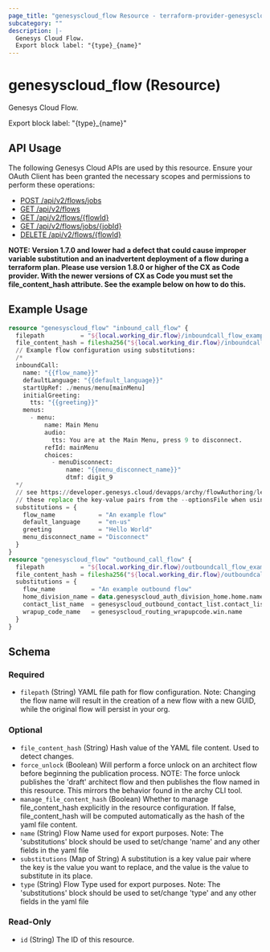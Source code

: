 ```yaml
---
page_title: "genesyscloud_flow Resource - terraform-provider-genesyscloud"
subcategory: ""
description: |-
  Genesys Cloud Flow.
  Export block label: "{type}_{name}"
---
```

# genesyscloud_flow (Resource)

Genesys Cloud Flow.

Export block label: "{type}_{name}"

## API Usage
The following Genesys Cloud APIs are used by this resource. Ensure your OAuth Client has been granted the necessary scopes and permissions to perform these operations:

* [POST /api/v2/flows/jobs](https://developer.mypurecloud.com/api/rest/v2/architect/#post-api-v2-flows-jobs)
* [GET /api/v2/flows](https://developer.genesys.cloud/api/rest/v2/architect/#get-api-v2-flows)
* [GET /api/v2/flows/{flowId}](https://developer.genesys.cloud/api/rest/v2/architect/#get-api-v2-flows--flowId-)
* [GET /api/v2/flows/jobs/{jobId}](https://developer.mypurecloud.com/api/rest/v2/architect/#get-api-v2-flows-jobs--jobId-)
* [DELETE /api/v2/flows/{flowId}](https://developer.genesys.cloud/api/rest/v2/architect/#delete-api-v2-flows--flowId-)

**NOTE: Version 1.7.0 and lower had a defect that could cause improper variable substitution and an inadvertent deployment of a flow during a terraform plan. Please use version 1.8.0 or higher of the CX as Code provider.  With the newer versions of CX as Code you must set the file_content_hash attribute. See the example below on how to do this.**

## Example Usage

```terraform
resource "genesyscloud_flow" "inbound_call_flow" {
  filepath          = "${local.working_dir.flow}/inboundcall_flow_example_substitutions.yaml" // Also supports S3 paths e.g. s3://my-bucket/flows/example.yaml
  file_content_hash = filesha256("${local.working_dir.flow}/inboundcall_flow_example_substitutions.yaml")
  // Example flow configuration using substitutions:
  /*
  inboundCall:
    name: "{{flow_name}}"
    defaultLanguage: "{{default_language}}"
    startUpRef: ./menus/menu[mainMenu]
    initialGreeting:
      tts: "{{greeting}}"
    menus:
      - menu:
          name: Main Menu
          audio:
            tts: You are at the Main Menu, press 9 to disconnect.
          refId: mainMenu
          choices:
            - menuDisconnect:
                name: "{{menu_disconnect_name}}"
                dtmf: digit_9
  */
  // see https://developer.genesys.cloud/devapps/archy/flowAuthoring/lesson_07_substitutions
  // these replace the key-value pairs from the --optionsFile when using the archy CLI
  substitutions = {
    flow_name            = "An example flow"
    default_language     = "en-us"
    greeting             = "Hello World"
    menu_disconnect_name = "Disconnect"
  }
}
resource "genesyscloud_flow" "outbound_call_flow" {
  filepath          = "${local.working_dir.flow}/outboundcall_flow_example.yaml"
  file_content_hash = filesha256("${local.working_dir.flow}/outboundcall_flow_example.yaml")
  substitutions = {
    flow_name          = "An example outbound flow"
    home_division_name = data.genesyscloud_auth_division_home.home.name
    contact_list_name  = genesyscloud_outbound_contact_list.contact_list.name
    wrapup_code_name   = genesyscloud_routing_wrapupcode.win.name
  }
}
```

<!-- schema generated by tfplugindocs -->
## Schema

### Required

- `filepath` (String) YAML file path for flow configuration. Note: Changing the flow name will result in the creation of a new flow with a new GUID, while the original flow will persist in your org.

### Optional

- `file_content_hash` (String) Hash value of the YAML file content. Used to detect changes.
- `force_unlock` (Boolean) Will perform a force unlock on an architect flow before beginning the publication process.  NOTE: The force unlock publishes the 'draft'
				              architect flow and then publishes the flow named in this resource. This mirrors the behavior found in the archy CLI tool.
- `manage_file_content_hash` (Boolean) Whether to manage file_content_hash explicitly in the resource configuration. If false, file_content_hash will be computed automatically as the hash of the yaml file content.
- `name` (String) Flow Name used for export purposes. Note: The 'substitutions' block should be used to set/change 'name' and any other fields in the yaml file
- `substitutions` (Map of String) A substitution is a key value pair where the key is the value you want to replace, and the value is the value to substitute in its place.
- `type` (String) Flow Type used for export purposes. Note: The 'substitutions' block should be used to set/change 'type' and any other fields in the yaml file

### Read-Only

- `id` (String) The ID of this resource.

